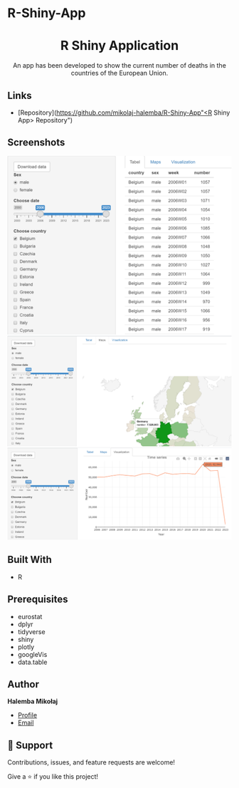 # R-Shiny-App
<h1 align="center">R Shiny Application</h1>

<p align="center"> An app has been developed to show the current number of deaths in the countries of the European Union.</p>

## Links

- [Repository](https://github.com/mikolaj-halemba/R-Shiny-App"<R Shiny App> Repository")

## Screenshots

![Table](https://github.com/mikolaj-halemba/R-Shiny-App/blob/main/images/Table.png)
![Maps](https://github.com/mikolaj-halemba/R-Shiny-App/blob/main/images/Maps.png)
![Visualization](https://github.com/mikolaj-halemba/R-Shiny-App/blob/main/images/Visualizations.png)

## Built With

- R

## Prerequisites
- eurostat
- dplyr
- tidyverse
- shiny
- plotly
- googleVis
- data.table



## Author

**Halemba Mikołaj**


- [Profile](https://github.com/mikolaj-halemba "Halemba Mikołaj")
- [Email](mailto:mikolaj.halemba96@gmail.com?subject=Hi "Hi!")


## 🤝 Support

Contributions, issues, and feature requests are welcome!

Give a ⭐️ if you like this project!


